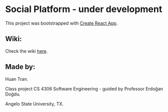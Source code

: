 # Social Platform - under development

This project was bootstrapped with [Create React App](https://github.com/facebook/create-react-app).

## Wiki:

Check the wiki [here](https://github.com/huan161299/cs_4306_social_platform/wiki).

## Made by:

Huan Tran.

Class project CS 4306 Software Engineering - guided by Professor Erdoğan Doğdu.

Angelo State University, TX.
